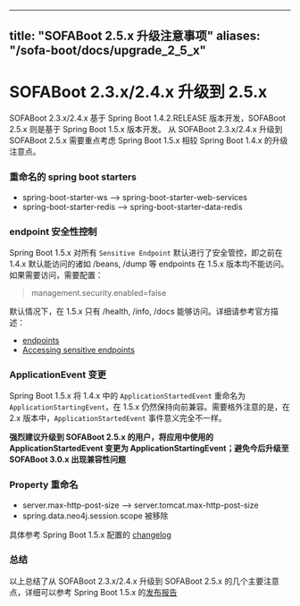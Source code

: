 
---
title: "SOFABoot 2.5.x 升级注意事项"
aliases: "/sofa-boot/docs/upgrade_2_5_x"
---


# SOFABoot 2.3.x/2.4.x 升级到 2.5.x
SOFABoot 2.3.x/2.4.x 基于 Spring Boot 1.4.2.RELEASE 版本开发，SOFABoot 2.5.x 则是基于 Spring Boot 1.5.x 版本开发。 从 SOFABoot 2.3.x/2.4.x 升级到 SOFABoot 2.5.x 需要重点考虑 Spring Boot 1.5.x 相较 Spring Boot 1.4.x 的升级注意点。

### 重命名的 spring boot starters
+ spring-boot-starter-ws  -->  spring-boot-starter-web-services
+ spring-boot-starter-redis --> spring-boot-starter-data-redis

### endpoint 安全性控制
Spring Boot 1.5.x 对所有 `Sensitive Endpoint` 默认进行了安全管控，即之前在 1.4.x 默认能访问的诸如 /beans, /dump 等 endpoints 在 1.5.x 版本均不能访问。如果需要访问，需要配置：
> management.security.enabled=false

默认情况下，在 1.5.x 只有 /health, /info, /docs 能够访问。详细请参考官方描述：
+ [endpoints](https://docs.spring.io/spring-boot/docs/1.5.x-SNAPSHOT/reference/htmlsingle/#production-ready-endpoints)
+ [Accessing sensitive endpoints](https://docs.spring.io/spring-boot/docs/1.5.x-SNAPSHOT/reference/htmlsingle/#production-ready-sensitive-endpoints)

### ApplicationEvent 变更
Spring Boot 1.5.x 将 1.4.x 中的 `ApplicationStartedEvent` 重命名为 `ApplicationStartingEvent`，在 1.5.x 仍然保持向前兼容。需要格外注意的是，在 2.x 版本中，`ApplicationStartedEvent` 事件意义完全不一样。

**强烈建议升级到 SOFABoot 2.5.x 的用户，将应用中使用的 ApplicationStartedEvent 变更为 ApplicationStartingEvent；避免今后升级至 SOFABoot 3.0.x 出现兼容性问题**

### Property 重命名
+ server.max-http-post-size  --> server.tomcat.max-http-post-size
+ spring.data.neo4j.session.scope 被移除

具体参考 Spring Boot 1.5.x 配置的 [changelog](https://github.com/spring-projects/spring-boot/wiki/Spring-Boot-1.5-Configuration-Changelog)

### 总结
以上总结了从 SOFABoot 2.3.x/2.4.x 升级到 SOFABoot 2.5.x 的几个主要注意点，详细可以参考 Spring Boot 1.5.x 的[发布报告](https://github.com/spring-projects/spring-boot/wiki/Spring-Boot-1.5-Release-Notes)